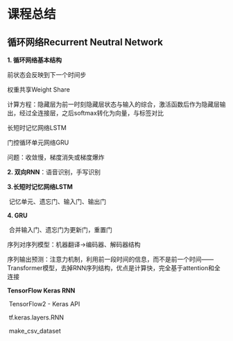 # 课程总结

## **循环网络Recurrent Neutral Network**

**1. 循环网络基本结构**

前状态会反映到下一个时间步

权重共享Weight Share

计算方程：隐藏层为前一时刻隐藏层状态与输入的综合，激活函数后作为隐藏层输出，经过全连接层，之后softmax转化为向量，与标签对比

长短时记忆网络LSTM

门控循环单元网络GRU

问题：收敛慢，梯度消失或梯度爆炸

**2. 双向RNN**：语音识别，手写识别

**3.长短时记忆网络LSTM**

​		记忆单元、遗忘门、输入门、输出门

**4. GRU**

​		合并输入门、遗忘门为更新门，重置门

序列对序列模型：机器翻译->编码器、解码器结构

序列输出预测：注意力机制，利用前一段时间的信息，而不是前一个时间——Transformer模型，去掉RNN序列结构，优点是计算快，完全基于attention和全连接

**TensorFlow Keras RNN**

​		TensorFlow2 - Keras API

​		tf.keras.layers.RNN

​		make_csv_dataset